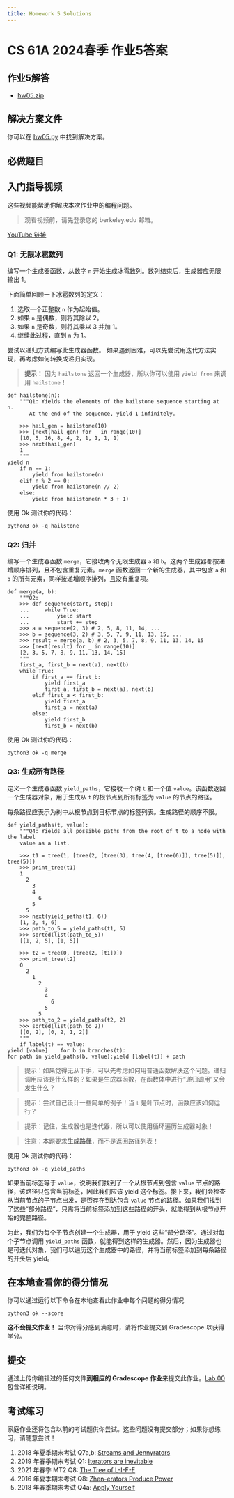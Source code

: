 ```yaml
---
title: Homework 5 Solutions
---
```


# CS 61A 2024春季 作业5答案

## 作业5解答

-   [hw05.zip](/resource/cs61a/hw05.zip)

## 解决方案文件

你可以在 [hw05.py](https://cs61a.org//hw/sol-hw05/hw05.py) 中找到解决方案。

## 必做题目

## 入门指导视频

这些视频能帮助你解决本次作业中的编程问题。

> 观看视频前，请先登录您的 berkeley.edu 邮箱。

[YouTube 链接](https://youtu.be/playlist?list=PLx38hZJ5RLZcg5Zd4EMdx9fctIYVfJvnd)

### Q1: 无限冰雹数列

编写一个生成器函数，从数字 `n` 开始生成冰雹数列。数列结束后，生成器应无限输出 1。

下面简单回顾一下冰雹数列的定义：

1.  选取一个正整数 `n` 作为起始值。
2.  如果 `n` 是偶数，则将其除以 2。
3.  如果 `n` 是奇数，则将其乘以 3 并加 1。
4.  继续此过程，直到 `n` 为 1。

尝试以递归方式编写此生成器函数。 如果遇到困难，可以先尝试用迭代方法实现，再考虑如何转换成递归实现。

> **提示：** 因为 `hailstone` 返回一个生成器，所以你可以使用 `yield from` 来调用 `hailstone`！

```
def hailstone(n):
    """Q1: Yields the elements of the hailstone sequence starting at n.
       At the end of the sequence, yield 1 infinitely.

    >>> hail_gen = hailstone(10)
    >>> [next(hail_gen) for _ in range(10)]
    [10, 5, 16, 8, 4, 2, 1, 1, 1, 1]
    >>> next(hail_gen)
    1
    """
yield n
    if n == 1:
        yield from hailstone(n)
    elif n % 2 == 0:
        yield from hailstone(n // 2)
    else:
        yield from hailstone(n * 3 + 1)
```

使用 Ok 测试你的代码：

```
python3 ok -q hailstone
```

### Q2: 归并

编写一个生成器函数 `merge`，它接收两个无限生成器 `a` 和 `b`。这两个生成器都按递增顺序排列，且不包含重复元素。`merge` 函数返回一个新的生成器，其中包含 `a` 和 `b` 的所有元素，同样按递增顺序排列，且没有重复项。

```
def merge(a, b):
    """Q2:
    >>> def sequence(start, step):
    ...     while True:
    ...         yield start
    ...         start += step
    >>> a = sequence(2, 3) # 2, 5, 8, 11, 14, ...
    >>> b = sequence(3, 2) # 3, 5, 7, 9, 11, 13, 15, ...
    >>> result = merge(a, b) # 2, 3, 5, 7, 8, 9, 11, 13, 14, 15
    >>> [next(result) for _ in range(10)]
    [2, 3, 5, 7, 8, 9, 11, 13, 14, 15]
    """
    first_a, first_b = next(a), next(b)
    while True:
        if first_a == first_b:
            yield first_a
            first_a, first_b = next(a), next(b)
        elif first_a < first_b:
            yield first_a
            first_a = next(a)
        else:
            yield first_b
            first_b = next(b)
```

使用 Ok 测试你的代码：

```
python3 ok -q merge
```

### Q3: 生成所有路径

定义一个生成器函数 `yield_paths`，它接收一个树 `t` 和一个值 `value`。该函数返回一个生成器对象，用于生成从 `t` 的根节点到所有标签为 `value` 的节点的路径。

每条路径应表示为树中从根节点到目标节点的标签列表。生成路径的顺序不限。

```
def yield_paths(t, value):
    """Q4: Yields all possible paths from the root of t to a node with the label
    value as a list.

    >>> t1 = tree(1, [tree(2, [tree(3), tree(4, [tree(6)]), tree(5)]), tree(5)])
    >>> print_tree(t1)
    1
      2
        3
        4
          6
        5
      5
    >>> next(yield_paths(t1, 6))
    [1, 2, 4, 6]
    >>> path_to_5 = yield_paths(t1, 5)
    >>> sorted(list(path_to_5))
    [[1, 2, 5], [1, 5]]

    >>> t2 = tree(0, [tree(2, [t1])])
    >>> print_tree(t2)
    0
      2
        1
          2
            3
            4
              6
            5
          5
    >>> path_to_2 = yield_paths(t2, 2)
    >>> sorted(list(path_to_2))
    [[0, 2], [0, 2, 1, 2]]
    """
    if label(t) == value:
yield [value]    for b in branches(t):
for path in yield_paths(b, value):yield [label(t)] + path
```

> 提示：如果觉得无从下手，可以先考虑如何用普通函数解决这个问题。递归调用应该是什么样的？如果是生成器函数，在函数体中进行“递归调用”又会发生什么？

> 提示：尝试自己设计一些简单的例子！当 `t` 是叶节点时，函数应该如何运行？

> 提示：记住，生成器也是迭代器，所以可以使用循环遍历生成器对象！

> 注意：本题要求**生成路径**，而不是返回路径列表！

使用 Ok 测试你的代码：

```
python3 ok -q yield_paths
```
如果当前标签等于 `value`，说明我们找到了一个从根节点到包含 `value` 节点的路径，该路径只包含当前标签，因此我们应该 yield 这个标签。接下来，我们会检查从当前节点的子节点出发，是否存在到达包含 `value` 节点的路径。如果我们找到了这些“部分路径”，只需将当前标签添加到这些路径的开头，就能得到从根节点开始的完整路径。

为此，我们为每个子节点创建一个生成器，用于 yield 这些“部分路径”。通过对每个子节点调用 `yield_paths` 函数，就能得到这样的生成器。然后，因为生成器也是可迭代对象，我们可以遍历这个生成器中的路径，并将当前标签添加到每条路径的开头后 yield。

## 在本地查看你的得分情况

你可以通过运行以下命令在本地查看此作业中每个问题的得分情况

```
python3 ok --score
```

**这不会提交作业！** 当你对得分感到满意时，请将作业提交到 Gradescope 以获得学分。

## 提交

通过上传你编辑过的任何文件**到相应的 Gradescope 作业**来提交此作业。[Lab 00](https://cs61a.org/lab/lab00/#submit-with-gradescope) 包含详细说明。

## 考试练习

家庭作业还将包含以前的考试题供你尝试。这些问题没有提交部分；如果你想练习，请随意尝试！

1.  2018 年夏季期末考试 Q7a,b: [Streams and Jennyrators](https://inst.eecs.berkeley.edu/~cs61a/su18/assets/pdfs/61a-su18-final.pdf#page=9)
2.  2019 年春季期末考试 Q1: [Iterators are inevitable](https://cs61a.org/exam/sp19/final/61a-sp19-final.pdf#page=2)
3.  2021 年春季 MT2 Q8: [The Tree of L-I-F-E](https://cs61a.org/exam/sp21/mt2/61a-sp21-mt2.pdf#page=18)
4.  2016 年夏季期末考试 Q8: [Zhen-erators Produce Power](https://inst.eecs.berkeley.edu//~cs61a/su16/assets/pdfs/61a-su16-final.pdf#page=13)
5.  2018 年春季期末考试 Q4a: [Apply Yourself](https://inst.eecs.berkeley.edu/~cs61a/sp18/assets/pdfs/61a-sp18-final.pdf#page=5)
